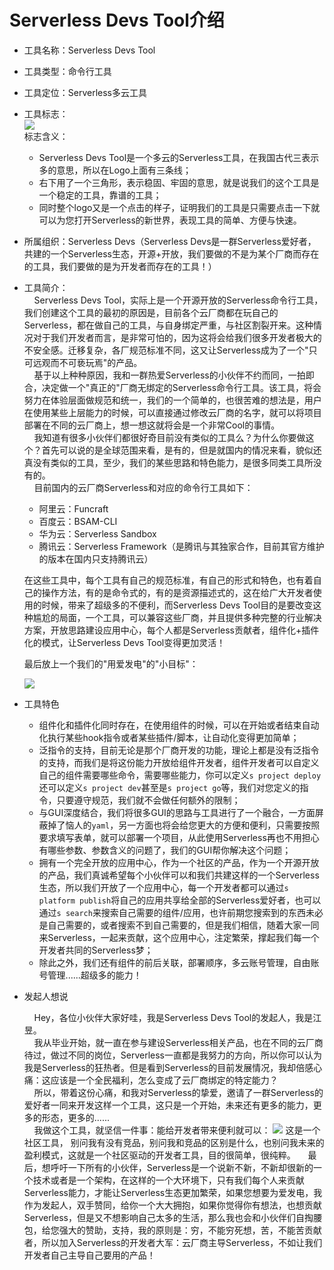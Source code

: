 # Serverless Devs Tool介绍

* 工具名称：Serverless Devs Tool
* 工具类型：命令行工具
* 工具定位：Serverless多云工具
* 工具标志：         
  ![](https://images.serverlessfans.com/s-tool/logo.jpg)       
  标志含义：      
    * Serverless Devs Tool是一个多云的Serverless工具，在我国古代三表示多的意思，所以在Logo上面有三条线；
    * 右下用了一个三角形，表示稳固、牢固的意思，就是说我们的这个工具是一个稳定的工具，靠谱的工具；
    * 同时整个logo又是一个点击的样子，证明我们的工具是只需要点击一下就可以为您打开Serverless的新世界，表现工具的简单、方便与快速。
* 所属组织：Serverless Devs（Serverless Devs是一群Serverless爱好者，共建的一个Serverless生态，开源+开放，我们要做的不是为某个厂商而存在的工具，我们要做的是为开发者而存在的工具！）
* 工具简介：    
  &nbsp;&nbsp;&nbsp;&nbsp;Serverless Devs Tool，实际上是一个开源开放的Serverless命令行工具，我们创建这个工具的最初的原因是，目前各个云厂商都在玩自己的Serverless，都在做自己的工具，与自身绑定严重，与社区割裂开来。这种情况对于我们开发者而言，是非常可怕的，因为这将会给我们很多开发者极大的不安全感。迁移复杂，各厂规范标准不同，这又让Serverless成为了一个"只可远观而不可亵玩焉"的产品。    
  &nbsp;&nbsp;&nbsp;&nbsp;基于以上种种原因，我和一群热爱Serverless的小伙伴不约而同，一拍即合，决定做一个"真正的"厂商无绑定的Serverless命令行工具。该工具，将会努力在体验层面做规范和统一，我们的一个简单的，也很苦难的想法是，用户在使用某些上层能力的时候，可以直接通过修改云厂商的名字，就可以将项目部署在不同的云厂商上，想一想这就将会是一个非常Cool的事情。    
  &nbsp;&nbsp;&nbsp;&nbsp;我知道有很多小伙伴们都很好奇目前没有类似的工具么？为什么你要做这个？首先可以说的是全球范围来看，是有的，但是就国内的情况来看，貌似还真没有类似的工具，至少，我们的某些思路和特色能力，是很多同类工具所没有的。   
  &nbsp;&nbsp;&nbsp;&nbsp;目前国内的云厂商Serverless和对应的命令行工具如下：
  
  * 阿里云：Funcraft
  * 百度云：BSAM-CLI
  * 华为云：Serverless Sandbox
  * 腾讯云：Serverless Framework（是腾讯与其独家合作，目前其官方维护的版本在国内只支持腾讯云）
  
  在这些工具中，每个工具有自己的规范标准，有自己的形式和特色，也有着自己的操作方法，有的是命令式的，有的是资源描述式的，这在给广大开发者使用的时候，带来了超级多的不便利，而Serverless Devs Tool目的是要改变这种尴尬的局面，一个工具，可以兼容这些厂商，并且提供多种完整的行业解决方案，开放思路建设应用中心，每个人都是Serverless贡献者，组件化+插件化的模式，让Serverless Devs Tool变得更加灵活！
  
  最后放上一个我们的"用爱发电"的"小目标"：
  
  ![](https://images.serverlessfans.com/s-tool/zh/introduce-1.jpg)   

* 工具特色
   - 组件化和插件化同时存在，在使用组件的时候，可以在开始或者结束自动化执行某些hook指令或者某些插件/脚本，让自动化变得更加简单；
   - 泛指令的支持，目前无论是那个厂商开发的功能，理论上都是没有泛指令的支持，而我们是将这份能力开放给组件开发者，组件开发者可以自定义自己的组件需要哪些命令，需要哪些能力，你可以定义`s project deploy`还可以定义`s project dev`甚至是`s project go`等，我们对您定义的指令，只要遵守规范，我们就不会做任何额外的限制；
   - 与GUI深度结合，我们将很多GUI的思路与工具进行了一个融合，一方面屏蔽掉了恼人的`yaml`，另一方面也将会给您更大的方便和便利，只需要按照要求填写表单，就可以部署一个项目，从此使用Serverless再也不用担心有哪些参数、参数含义的问题了，我们的GUI帮你解决这个问题；
   - 拥有一个完全开放的应用中心，作为一个社区的产品，作为一个开源开放的产品，我们真诚希望每个小伙伴可以和我们共建这样的一个Serverless生态，所以我们开放了一个应用中心，每一个开发者都可以通过`s platform publish`将自己的应用共享给全部的Serverless爱好者，也可以通过`s search`来搜索自己需要的组件/应用，也许前期您搜索到的东西未必是自己需要的，或者搜索不到自己需要的，但是我们相信，随着大家一同来Serverless，一起来贡献，这个应用中心，注定繁荣，撑起我们每一个开发者共同的Serverless梦；  
   - 除此之外，我们还有组件的前后关联，部署顺序，多云账号管理，自由账号管理......超级多的能力！
    
* 发起人想说

     &nbsp;&nbsp;&nbsp;&nbsp;Hey，各位小伙伴大家好哇，我是Serverless Devs Tool的发起人，我是江昱。    
     &nbsp;&nbsp;&nbsp;&nbsp;我从毕业开始，就一直在参与建设Serverless相关产品，也在不同的云厂商待过，做过不同的岗位，Serverless一直都是我努力的方向，所以你可以认为我是Serverless的狂热者。但是看到Serverless的目前发展情况，我却倍感心痛：这应该是一个全民福利，怎么变成了云厂商绑定的特定能力？    
     &nbsp;&nbsp;&nbsp;&nbsp;所以，带着这份心痛，和我对Serverless的挚爱，邀请了一群Serverless的爱好者一同来开发这样一个工具，这只是一个开始，未来还有更多的能力，更多的形态，更多的......      
     &nbsp;&nbsp;&nbsp;&nbsp;我做这个工具，就坚信一件事：能给开发者带来便利就可以：
     ![](https://images.serverlessfans.com/s-tool/zh/introduce-2.jpg) 
     这是一个社区工具， 别问我有没有竞品，别问我和竞品的区别是什么，也别问我未来的盈利模式，这就是一个社区驱动的开发者工具，目的很简单，很纯粹。
      &nbsp;&nbsp;&nbsp;&nbsp;最后，想呼吁一下所有的小伙伴，Serverless是一个说新不新，不新却很新的一个技术或者是一个架构，在这样的一个大环境下，只有我们每个人来贡献Serverless能力，才能让Serverless生态更加繁荣，如果您想要为爱发电，我作为发起人，双手赞同，给你一个大大拥抱，如果你觉得你有想法，也想贡献Serverless，但是又不想影响自己太多的生活，那么我也会和小伙伴们自掏腰包，给您强大的赞助，支持，我的原则是：穷，不能穷死想，苦，不能苦贡献者，所以加入Serverless的开发者大军：云厂商主导Serverless，不如让我们开发者自己主导自己要用的产品！
